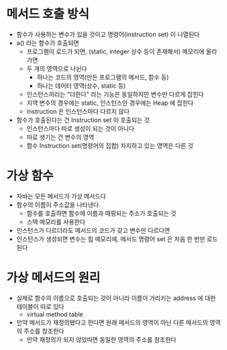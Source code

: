 # 메서드 호출 방식
- 함수가 사용하는 변수가 있을 것이고 명령어(instruction set) 이 나열된다
- a() 라는 함수가 호출되면 
  - 프로그램이 로드가 되면, (static, integer 상수 등이 존재해서) 메모리에 올라가면
  - 두 개의 영역으로 나뉜다
    - 하나는 코드의 영역(만든 프로그램의 메서드, 함수 등)
    - 하나는 데이터 영역(상수, static 등)
  - 인스턴스끼리는 "더한다" 라는 기능은 동일하지만 변수만 다르게 잡힌다
  - 지역 변수의 경우에는 static, 인스턴스인 경우에는 Heap 에 잡힌다
  - instruction 은 인스턴스마다 다르지 않다
- 함수가 호출된다는 건 Instruction set 이 호출되는 것
  - 인스턴스마다 따로 생성이 되는 것이 아니다
  - 따로 생기는 건 변수의 영역
  - 함수 Instruction set(명령어의 집합) 차지하고 있는 영역은 다른 것

# 가상 함수
- 자바는 모든 메서드가 가상 메서드다
- 함수의 이름이 주소값을 나타낸다. 
  - 함수를 호출하면 함수에 이름과 매핑되는 주소가 호출되는 것
  - 스택 메모리를 사용한다
- 인스턴스가 다르더라도 메서드의 코드가 갖고 변수만 다르다면
- 인스턴스가 생성되면 변수는 힙 메모리에, 메서드 명령어 set 은 처음 한 번만 로드된다

# 가상 메서드의 원리
- 실제로 함수의 이름으로 호출되는 것이 아니라 이름이 가리키는 address 에 대한 테이블이 따로 있다
  - virtual method table
- 만약 메서드가 재정의됐다고 한다면 원래 메서드의 영역이 아닌 다른 메서드의 영역의 주소를 참조한다
  - 만약 재정의가 되지 않았따면 동일한 영역의 주소를 참조한다
